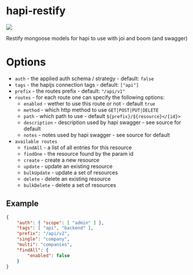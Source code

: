 # hapi-restify

<img src="https://docs.google.com/drawings/d/1FolgXALLjPFrCQuVWc2q1Cr6MRjXdLhd7gypZVZLncU/pub?w=960&h=720">

Restify mongoose models for hapi to use with joi and boom (and swagger)

# Options
* `auth` - the applied auth schema / strategy -  default: `false`
* `tags` - the hapijs connection tags - default: `["api"]`
* `prefix` - the routes prefix - default: `"/api/v1"`
* `routes` - for each route one can specify the following options:
    * `enabled` - wether to use this route or not - default `true`
    * `method` - which http method to use `GET|POST|PUT|DELETE`
    * `path` - which path to use - default `${prefix}/${resource}</{id}>`
    * `description` - description used by hapi swagger - see source for default
    * `notes` - notes used by hapi swagger - see source for default
* `available routes`
    * `findAll` - a list of all entries for this resource
    * `findOne` - the resource found by the param id
    * `create` - create a new resource
    * `update` - update an existing resource
    * `bulkUpdate` - update a set of resources
    * `delete` - delete an existing resource
    * `bulkDelete` - delete a set of resources

## Example
```json
{
    "auth": { "scope": [ "admin" ] },
    "tags": [ "api", "backend" ],
    "prefix": "/api/v2",
    "single": "company",
    "multi": "companies",
    "findAll": {
        "enabled": false
    }
}
```